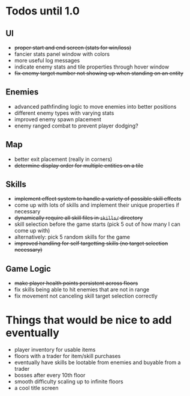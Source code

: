 # Todos until 1.0

## UI
- ~~proper start and end screen (stats for win/loss)~~
- fancier stats panel window with colors
- more useful log messages
- indicate enemy stats and tile properties through hover window
- ~~fix enemy target number not showing up when standing on an entity~~

## Enemies
- advanced pathfinding logic to move enemies into better positions
- different enemy types with varying stats
- improved enemy spawn placement
- enemy ranged combat to prevent player dodging?

## Map
- better exit placement (really in corners)
- ~~determine display order for multiple entities on a tile~~

## Skills
- ~~implement effect system to handle a variety of possible skill effects~~
- come up with lots of skills and implement their unique properties if necessary
- ~~dynamically require all skill files in `skills/` directory~~
- skill selection before the game starts (pick 5 out of how many I can come up with)
- alternatively: pick 5 random skills for the game
- ~~improved handling for self targetting skills (no target selection necessary)~~

## Game Logic
- ~~make player health points persistent across floors~~
- fix skills being able to hit enemies that are not in range
- fix movement not canceling skill target selection correctly


# Things that would be nice to add eventually
- player inventory for usable items
- floors with a trader for item/skill purchases
- eventually have skills be lootable from enemies and buyable from a trader
- bosses after every 10th floor
- smooth difficulty scaling up to infinite floors
- a cool title screen
